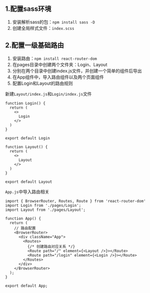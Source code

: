 ## 1.配置sass环境
1. 安装解析sass的包：`npm install sass -D`
2. 创建全局样式文件：`index.scss`

## 2.配置一级基础路由
1. 安装路由：`npm install react-router-dom`
2. 在pages目录中创建两个文件夹：Login、Layout
3. 分别在两个目录中创建index.js文件，并创建一个简单的组件后导出
4. 在App组件中，导入路由组件以及两个页面组件
5. 配置Login和Layout的路由规则

新建`Layout/index.js`和`Login/index.js`文件
```
function Login() {
  return (
    <>
      Login
    </>
  )
}

export default Login
```
```
function Layout() {
  return (
    <>
      Layout
    </>
  )
}

export default Layout
```
`App.js`中导入路由相关
```
import { BrowserRouter, Routes, Route } from 'react-router-dom'
import Login from './pages/Login';
import Layout from './pages/Layout';

function App() {
  return (
    // 路由配置
    <BrowserRouter>
      <div className="App">
        <Routes>
          {/* 创建路由对应关系 */}
          <Route path="/" element={<Layout />}></Route>
          <Route path="/login" element={<Login />}></Route>
        </Routes>
      </div>
    </BrowserRouter>
  );
}

export default App;
```